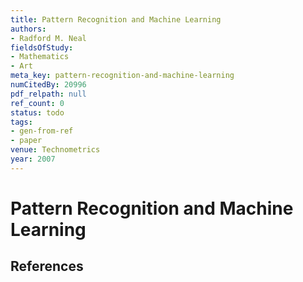 ```yaml
---
title: Pattern Recognition and Machine Learning
authors:
- Radford M. Neal
fieldsOfStudy:
- Mathematics
- Art
meta_key: pattern-recognition-and-machine-learning
numCitedBy: 20996
pdf_relpath: null
ref_count: 0
status: todo
tags:
- gen-from-ref
- paper
venue: Technometrics
year: 2007
---
```


# Pattern Recognition and Machine Learning

## References
